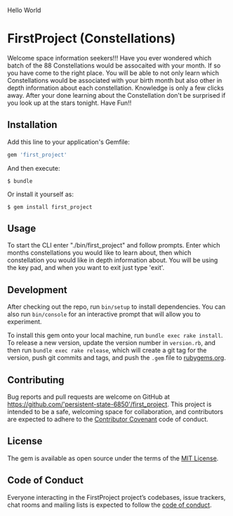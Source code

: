 Hello World 

# FirstProject (Constellations)

Welcome space information seekers!!! Have you ever wondered which batch of the 88 Constellations would be assocaited with your month. If so you have come to the right place. You will be able to not only learn which Constellations would be associated with your birth month but also other in depth information about each constellation. Knowledge is only a few clicks away. After your done learning about the Constellation don't be surprised if you look up at the stars tonight. Have Fun!!

## Installation

Add this line to your application's Gemfile:

```ruby
gem 'first_project'
```

And then execute:

    $ bundle

Or install it yourself as:

    $ gem install first_project

## Usage

To start the CLI enter "./bin/first_project" and follow prompts. Enter which months constellations you would like to learn about, then which constellation you would like in depth information about. You will be using the key pad, and when you want to exit just type 'exit'. 

## Development

After checking out the repo, run `bin/setup` to install dependencies. You can also run `bin/console` for an interactive prompt that will allow you to experiment.

To install this gem onto your local machine, run `bundle exec rake install`. To release a new version, update the version number in `version.rb`, and then run `bundle exec rake release`, which will create a git tag for the version, push git commits and tags, and push the `.gem` file to [rubygems.org](https://rubygems.org).

## Contributing

Bug reports and pull requests are welcome on GitHub at https://github.com/'persistent-state-6850'/first_project. This project is intended to be a safe, welcoming space for collaboration, and contributors are expected to adhere to the [Contributor Covenant](http://contributor-covenant.org) code of conduct.

## License

The gem is available as open source under the terms of the [MIT License](https://opensource.org/licenses/MIT).

## Code of Conduct

Everyone interacting in the FirstProject project’s codebases, issue trackers, chat rooms and mailing lists is expected to follow the [code of conduct](https://github.com/'persistent-state-6850'/first_project/blob/master/CODE_OF_CONDUCT.md).
